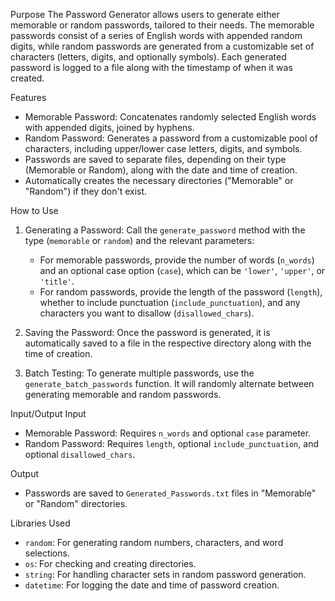 Purpose
The Password Generator allows users to generate either memorable or random passwords, tailored to their needs. The memorable passwords consist of a series of English words with appended random digits, while random passwords are generated from a customizable set of characters (letters, digits, and optionally symbols). Each generated password is logged to a file along with the timestamp of when it was created.

Features
- Memorable Password: Concatenates randomly selected English words with appended digits, joined by hyphens.
- Random Password: Generates a password from a customizable pool of characters, including upper/lower case letters, digits, and symbols.
- Passwords are saved to separate files, depending on their type (Memorable or Random), along with the date and time of creation.
- Automatically creates the necessary directories ("Memorable" or "Random") if they don't exist.

How to Use
1. Generating a Password: 
   Call the `generate_password` method with the type (`memorable` or `random`) and the relevant parameters:
   - For memorable passwords, provide the number of words (`n_words`) and an optional case option (`case`), which can be `'lower'`, `'upper'`, or `'title'`.
   - For random passwords, provide the length of the password (`length`), whether to include punctuation (`include_punctuation`), and any characters you want to disallow (`disallowed_chars`).

2. Saving the Password:
   Once the password is generated, it is automatically saved to a file in the respective directory along with the time of creation.

3. Batch Testing:
   To generate multiple passwords, use the `generate_batch_passwords` function. It will randomly alternate between generating memorable and random passwords.

Input/Output
Input
- Memorable Password: Requires `n_words` and optional `case` parameter.
- Random Password: Requires `length`, optional `include_punctuation`, and optional `disallowed_chars`.

Output
- Passwords are saved to `Generated_Passwords.txt` files in "Memorable" or "Random" directories.

Libraries Used
- `random`: For generating random numbers, characters, and word selections.
- `os`: For checking and creating directories.
- `string`: For handling character sets in random password generation.
- `datetime`: For logging the date and time of password creation.
